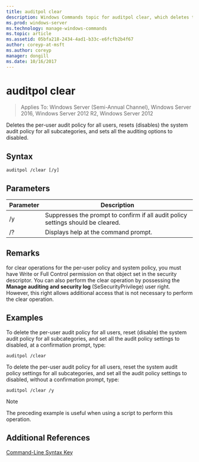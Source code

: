 ```yaml
---
title: auditpol clear
description: Windows Commands topic for auditpol clear, which deletes the per-user audit policy for all users, resets (disables) the system audit policy for all subcategories, and sets all the auditing options to disabled.
ms.prod: windows-server
ms.technology: manage-windows-commands
ms.topic: article
ms.assetid: 05bfa218-2434-4ad1-b33c-e6fcfb2b4f67
author: coreyp-at-msft
ms.author: coreyp
manager: dongill
ms.date: 10/16/2017
---
```

# auditpol clear

>Applies To: Windows Server (Semi-Annual Channel), Windows Server 2016, Windows Server 2012 R2, Windows Server 2012

Deletes the per-user audit policy for all users, resets (disables) the system audit policy for all subcategories, and sets all the auditing options to disabled.

## Syntax
```
auditpol /clear [/y]
```
## Parameters

| Parameter |                                   Description                                    |
|-----------|----------------------------------------------------------------------------------|
|    /y     | Suppresses the prompt to confirm if all audit policy settings should be cleared. |
|    /?     |                       Displays help at the command prompt.                       |

## Remarks
for clear operations for the per-user policy and system policy, you must have Write or Full Control permission on that object set in the security descriptor. You can also perform the clear operation by possessing the **Manage auditing and security log** (SeSecurityPrivilege) user right. However, this right allows additional access that is not necessary to perform the clear operation.
## <a name=BKMK_examples></a>Examples
To delete the per-user audit policy for all users, reset (disable) the system audit policy for all subcategories, and set all the audit policy settings to disabled, at a confirmation prompt, type:
```
auditpol /clear
```
To delete the per-user audit policy for all users, reset the system audit policy settings for all subcategories, and set all the audit policy settings to disabled, without a confirmation prompt, type:
```
auditpol /clear /y
```
> [!NOTE]
> The preceding example is useful when using a script to perform this operation.
> ## Additional References
> [Command-Line Syntax Key](command-line-syntax-key.md)
